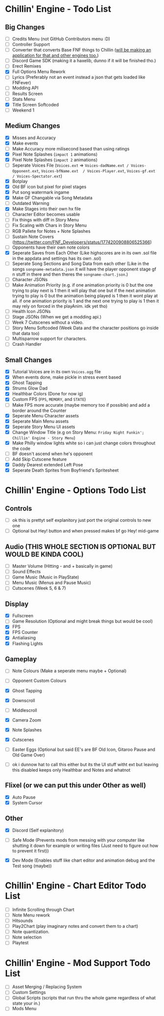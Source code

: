 # Chillin' Engine - Todo List
<!-- TODO: Organize this better, maybe alphabetical order and add Sections to the _Size_ Changes (or add sections and put _Size_ Changes inside the sections for each one. And also a name list e.g. songName == Song being played || player == Boyfriend / Player || user == The person playing this game. -->
## Big Changes
 - [ ] Credits Menu (not GitHub Contributors menu :D)
 - [ ] Controller Support
 - [ ] Converter that converts Base FNF things to Chillin ([will be making an application for that and other engines too.](https://github.com/TilNotDrip/Funkin-Converter))
 - [ ] Discord Game SDK (making it a haxelib, dunno if it will be finished tho.)
 - [ ] Erect Remixes
 - [x] Full Options Menu Rework
 - [ ] Lyrics (Preferably not an event instead a json that gets loaded like FNFever)
 - [ ] Modding API
 - [ ] Results Screen
 - [ ] Stats Menu
 - [x] Title Screen Softcoded
 - [ ] Weekend 1

## Medium Changes
 - [x] Misses and Accuracy
 - [x] Make events
 - [ ] Make Accuracy more milisecond based than using ratings
 - [x] Pixel Note Splashes (`impact 1` animations)
 - [x] Pixel Note Splashes (`impact 2` animations)
 - [ ] Seperate Voices File (`Voices.ext` => `Voices-dadName.ext / Voices-Opponent.ext`, `Voices-bfName.ext  / Voices-Player.ext`, `Voices-gf.ext / Voices-Spectator.ext`)
 - [x] Botplay
 - [x] Old BF icon but pixel for pixel stages
 - [x] Put song watermark ingame
 - [x] Make GF Changable via Song Metadata
 - [ ] Outdated Warning
 - [x] Make Stages into their own hx file
 - [ ] Character Editor becomes usable
 - [ ] Fix things with diff in Story Menu
 - [ ] Fix Scaling with Chars in Story Menu
 - [ ] RGB Pallete for Notes + Note Splashes
 - [ ] Sustain Note Covers (https://twitter.com/FNF_Developers/status/1774200908806525366)
 - [ ] Opponents have their own note colors
 - [x] Seperate Saves from Each Other (Like highscores are in its own .sol file in the appdata and settings has its own .sol)
 - [ ] Seperate Song Sections and Song Data from each other (Like in the songs `songname-metadata.json` it will have the player opponent stage gf n stuff in there and then theres the `songname-chart.json`.)
 - [ ] Character JSONs
 - [ ] Make Animation Priority (e.g. if one animation priority is 0 but the one trying to play next is 1 then it will play that one but if the next animation trying to play is 0 but the animation being played is 1 then it wont play at all. if one animation priority is 1 and the next one trying to play is 1 then it may rely on forced in the playAnim. idk yet tho)
 - [ ] Health Icon JSONs
 - [ ] Stage JSONs (When we get a modding api.)
 - [ ] Week 7 Cutscenes without a video.
 - [ ] Story Menu Softcoded (Week Data and the character positions go inside that data too)
 - [ ] Multisparrow support for characters.
 - [ ] Crash Handler

## Small Changes
 - [x] Tutorial Voices are in its own `Voices.ogg` file
 - [x] When events done, make pickle in stress event based <!-- pickle? oh hell naw - crusher. oh yesssss pico but pickle -Til-->
 - [x] Ghost Tapping
 - [x] Strums Glow Dad
 - [x] Healthbar Colors (Done for now ig)
 - [x] Custom FPS (`FPS`, `MEMORY`, and `STATE`)
 - [ ] Make FPS more accurate (maybe memory too if possible) and add a border around the Counter
 - [x] Seperate Menu Character assets
 - [x] Seperate Main Menu assets
 - [x] Seperate Story Menu UI assets
 - [x] Change Window Title (e.g on Story Menu: `Friday Night Funkin'; Chillin' Engine - Story Menu`) <!-- It was TechNotDrip at the time of typing that -->
 - [x] Make Philly window lights white so i can just change colors throughout the code
 - [ ] BF doesn't ascend when he's opponent
 - [ ] Add Skip Cutscene feature
 - [x] Daddy Dearest extended Left Pose
 - [x] Seperate Death Sprites from Boyfriend's Spritesheet

# Chillin' Engine - Options Todo List <!-- These are just what options we r gunna add (assuming til wil aggree with me (crusher)) its not for the whole menu itself tho -->

## Controls
 - [ ] ok this is prettyt self explanitory just port the original controls to new one
 - [ ] Optional but Hey! button and when pressed makes bf go Hey! mid-game

## Audio (THIS WHOLE SECTION IS OPTIONAL BUT WOULD BE KINDA COOL)
 - [ ] Master Volume (Hitting - and + basically in game)
 - [ ] Sound Effects
 - [ ] Game Music (Music in PlayState)
 - [ ] Menu Music (Menus and Pause Music)
 - [ ] Cutscenes (Week 5, 6 & 7)

## Display
 - [x] Fullscreen
 - [ ] Game Resolution (Optional and might break things but would be cool)
 - [x] FPS
 - [x] FPS Counter
 - [x] Antialiasing
 - [x] Flashing Lights <!-- is all she ever wanted (yeah) | Beggin' on her knees to be popular | That's her dream, to be popular (hey) | Kill anyone to be popular (hm) | Sell her soul to be popular | Popular, just to be popular (uh-huh) | Everybody scream 'cause she popular (hey) | She mainstream 'cause she popular | Never be free 'cause she popular -->

## Gameplay
 - [ ] Note Colours (Make a seperate menu maybe + Optional)
 - [ ] Opponent Custom Colours
 - [x] Ghost Tapping
 - [x] Downscroll
 - [ ] Middlescroll
 - [x] Camera Zoom
 - [x] Note Splashes
 - [x] Cutscenes
 - [ ] Easter Eggs (Optional but said EE's are BF Old Icon, Gitaroo Pause and Old Game Over)
 - [ ] ok i dunnow hat to call this either but its the UI stuff witht ext but leaving this disabled keeps only Healthbar and Notes and whatnot


## Flixel (or we can put this under **Other** as well)
 - [x] Auto Pause
 - [x] System Cursor

## Other
 - [x] Discord (Self explanitory)
 - [ ] Safe Mode (Prevents mods from messing with your computer like shutting it down for example or writing files (Just need to figure out how to prevent it first))
 - [x] Dev Mode (Enables stuff like chart editor and animation debug and the Test song (maybe))


# Chillin' Engine - Chart Editor Todo List <!-- Stuff we NEED for the chart editor -->
 - [ ] Infinite Scrolling through Chart
 - [ ] Note Menu rework
 - [ ] Hitsounds
 - [ ] Play2Chart (play imaginary notes and convert them to a chart)
 - [ ] Note quantization.
 - [ ] Note selection
 - [ ] Playtest

# Chillin' Engine - Mod Support Todo List
 - [ ] Asset Merging / Replacing System
 - [ ] Custom Settings
 - [ ] Global Scripts (scripts that run thru the whole game regardless of what state your in.)
 - [ ] Mods Menu